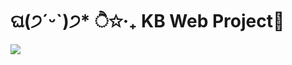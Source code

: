 # ଘ(੭ˊᵕˋ)੭* ੈ✩‧₊ KB Web Project👋

<img src="https://img.shields.io/badge/mysql-4479A1?style=for-the-badge&logo=mysql&logoColor=white">
